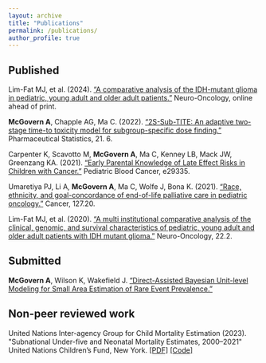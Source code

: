```yaml
---
layout: archive
title: "Publications"
permalink: /publications/
author_profile: true
---
```


## Published

Lim-Fat MJ, et al. (2024). [“A comparative analysis of the IDH-mutant glioma in pediatric, young adult and older adult patients.”](https://doi.org/10.1093/neuonc/noae142) Neuro-Oncology, online ahead of print.

**McGovern A**, Chapple AG, Ma C. (2022). [“2S-Sub-TITE: An adaptive two-stage time-to
toxicity model for subgroup-specific dose finding.”](/files/Pharm_Stat_Paper.pdf) Pharmaceutical Statistics, 21. 6.

Carpenter K, Scavotto M, **McGovern A**, Ma C, Kenney LB, Mack JW, Greenzang KA. (2021).
[“Early Parental Knowledge of Late Effect Risks in Children with Cancer.”](https://doi.org/10.1002/pbc.29473) Pediatric
Blood Cancer, e29335. 

Umaretiya PJ, Li A, **McGovern A**, Ma C, Wolfe J, Bona K. (2021). [“Race, ethnicity, and
goal-concordance of end-of-life palliative care in pediatric oncology.”](https://doi.org/10.1002/cncr.33768) Cancer, 127.20. 

Lim-Fat MJ, et al. (2020). [“A multi institutional comparative analysis of the clinical, genomic,
and survival characteristics of pediatric, young adult and older adult patients with IDH
mutant glioma.”](https://doi.org/10.1093/neuonc/noaa215.329) Neuro-Oncology, 22.2.


## Submitted

**McGovern A**, Wilson K, Wakefield J. [“Direct-Assisted Bayesian Unit-level Modeling for Small Area
Estimation of Rare Event Prevalence.”](https://arxiv.org/abs/2408.16129) 

## Non-peer reviewed work

United Nations Inter-agency Group for Child Mortality Estimation (2023). "Subnational Under-five and Neonatal Mortality Estimates, 2000–2021" United Nations Children’s Fund, New York. [[PDF]](/files/UN_Estimates_Report_2023.pdf) [[Code]](https://github.com/alanamcgovern/UN-Subnational-Estimates)



